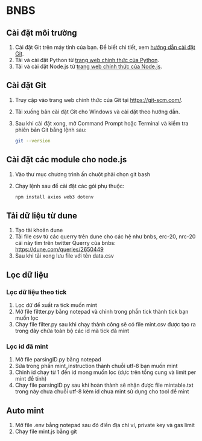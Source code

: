 # BNBS

## Cài đặt môi trường

1. Cài đặt Git trên máy tính của bạn. Để biết chi tiết, xem [hướng dẫn cài đặt Git](#cài-đặt-git).
2. Tải và cài đặt Python từ [trang web chính thức của Python](https://www.python.org/downloads/).
3. Tải và cài đặt Node.js từ [trang web chính thức của Node.js](https://nodejs.org/).

## Cài đặt Git

1. Truy cập vào trang web chính thức của Git tại https://git-scm.com/.
2. Tải xuống bản cài đặt Git cho Windows và cài đặt theo hướng dẫn.
3. Sau khi cài đặt xong, mở Command Prompt hoặc Terminal và kiểm tra phiên bản Git bằng lệnh sau:

   ```bash
   git --version
   
## Cài đặt các module cho node.js
1. Vào thư mục chương trình ấn chuột phải chọn git bash

2. Chạy lệnh sau để cài đặt các gói phụ thuộc:

   ```bash
   npm install axios web3 dotenv
## Tải dữ liệu từ dune
1. Tạo tài khoản dune
2. Tải file csv từ các querry trên dune cho các hệ như bnbs, erc-20, nrc-20 cái này tìm trên twitter
Querry của bnbs: https://dune.com/queries/2650449
3. Sau khi tải xong lưu file với tên data.csv
## Lọc dữ liệu
### Lọc dữ liệu theo tick
1. Lọc dữ để xuất ra tick muốn mint
2. Mở file filtter.py bằng notepad và chỉnh trong phần tick thành tick bạn muốn lọc
3. Chạy file filter.py sau khi chạy thành công sẽ có file mint.csv được tạo ra trong đây chứa toàn bộ các id mà tick đã mint
### Lọc id đã mint
1. Mở file parsingID.py bằng notepad
2. Sửa trong phần mint_instruction thành chuỗi utf-8 bạn muốn mint
3. Chỉnh id chạy từ 1 đến id mong muốn lọc (dực trên tổng cung và limit per mint để tính)
4. Chạy file parsingID.py sau khi hoàn thành sẽ nhận được file mintable.txt trong này chưa chuỗi utf-8 kèm id chưa mint sử dụng cho tool để mint
## Auto mint
1. Mở file .env bằng notepad sau đó điền địa chỉ ví, private key và gas limit
2. Chạy file mint.js bằng git
